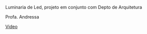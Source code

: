 Luminaria de Led, projeto em conjunto com Depto de Arquitetura

Profa. Andressa

[Video](https://youtu.be/yezu6iluCMc)
